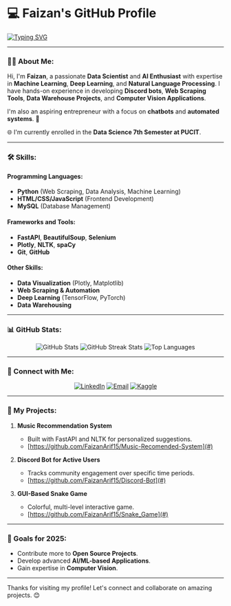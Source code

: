 # 💻 Faizan's GitHub Profile

[![Typing SVG](https://readme-typing-svg.herokuapp.com?color=0F9D58&lines=Welcome+to+my+GitHub+Profile!;AI%2C+ML%2C+NLP+Developer;Data+Scientist+%7C+Web+Scraping+Expert;Open+Source+Contributor+%7C+Freelancer)](https://git.io/typing-svg)

---

### 👨‍💻 About Me:
Hi, I'm **Faizan**, a passionate **Data Scientist** and **AI Enthusiast** with expertise in **Machine Learning**, **Deep Learning**, and **Natural Language Processing**. I have hands-on experience in developing **Discord bots**, **Web Scraping Tools**, **Data Warehouse Projects**, and **Computer Vision Applications**. 

I'm also an aspiring entrepreneur with a focus on **chatbots** and **automated systems**. 🚀

🌐 I'm currently enrolled in the **Data Science 7th Semester at PUCIT**.

---

### 🛠️ Skills:
#### Programming Languages:
- **Python** (Web Scraping, Data Analysis, Machine Learning)
- **HTML/CSS/JavaScript** (Frontend Development)
- **MySQL** (Database Management)

#### Frameworks and Tools:
- **FastAPI**, **BeautifulSoup**, **Selenium**
- **Plotly**, **NLTK**, **spaCy**
- **Git**, **GitHub**
  
#### Other Skills:
- **Data Visualization** (Plotly, Matplotlib)
- **Web Scraping & Automation**
- **Deep Learning** (TensorFlow, PyTorch)
- **Data Warehousing**

---

### 📊 GitHub Stats:

<p align="center">
  <img src="https://github-readme-stats.vercel.app/api?username=Umer&show_icons=true&theme=radical" alt="GitHub Stats" />
  <img src="https://github-readme-streak-stats.herokuapp.com/?user=Umer&theme=radical" alt="GitHub Streak Stats" />
  <img src="https://github-readme-stats.vercel.app/api/top-langs/?username=Umer&layout=compact&theme=radical" alt="Top Languages" />
</p>

---

### 🔗 Connect with Me:

<p align="center">
  <a href="https://www.linkedin.com/in/faizan-arif-032954251/" target="_blank"><img src="https://img.shields.io/badge/LinkedIn-%230077B5.svg?style=for-the-badge&logo=linkedin&logoColor=white" alt="LinkedIn" /></a>
  <a href="mailto:faizanarif1884@gmail.com"><img src="https://img.shields.io/badge/Email-D14836?style=for-the-badge&logo=gmail&logoColor=white" alt="Email" /></a>
  <a href="https://www.kaggle.com/faizanarif15" target="_blank"><img src="https://img.shields.io/badge/Kaggle-20BEFF?style=for-the-badge&logo=kaggle&logoColor=white" alt="Kaggle" /></a>
</p>

---

### 🚀 My Projects:

1. **Music Recommendation System**  
   - Built with FastAPI and NLTK for personalized suggestions.  
   - [https://github.com/FaizanArif15/Music-Recomended-System](#)

2. **Discord Bot for Active Users**  
   - Tracks community engagement over specific time periods.  
   - [https://github.com/FaizanArif15/Discord-Bot](#)

3. **GUI-Based Snake Game**  
   - Colorful, multi-level interactive game.  
   - [https://github.com/FaizanArif15/Snake_Game](#)

---

### 🎯 Goals for 2025:
- Contribute more to **Open Source Projects**.
- Develop advanced **AI/ML-based Applications**.
- Gain expertise in **Computer Vision**.

---

Thanks for visiting my profile! Let's connect and collaborate on amazing projects. 😊
